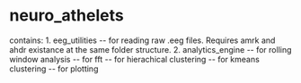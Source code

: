 neuro_athelets
===============
contains:
    1. eeg_utilities -- for reading raw .eeg files. Requires amrk and ahdr existance at the same folder structure. 
    2. analytics_engine
        -- for rolling window analysis
        -- for fft
        -- for hierachical clustering
        -- for kmeans clustering
        -- for plotting 
